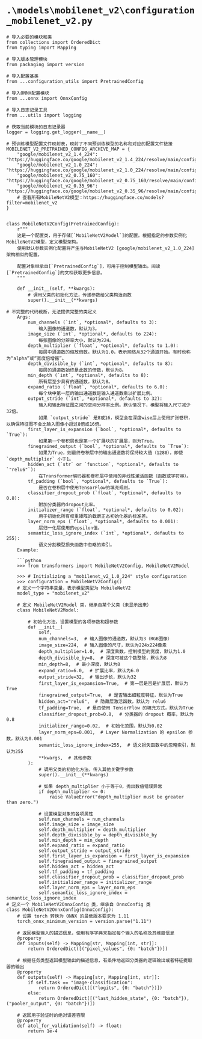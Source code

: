 # `.\models\mobilenet_v2\configuration_mobilenet_v2.py`

```
# 导入必要的模块和类
from collections import OrderedDict
from typing import Mapping

# 导入版本管理模块
from packaging import version

# 导入配置基类
from ...configuration_utils import PretrainedConfig

# 导入ONNX配置模块
from ...onnx import OnnxConfig

# 导入日志记录工具
from ...utils import logging

# 获取当前模块的日志记录器
logger = logging.get_logger(__name__)

# 预训练模型配置文件映射表，映射了不同预训练模型的名称和对应的配置文件链接
MOBILENET_V2_PRETRAINED_CONFIG_ARCHIVE_MAP = {
    "google/mobilenet_v2_1.4_224": "https://huggingface.co/google/mobilenet_v2_1.4_224/resolve/main/config.json",
    "google/mobilenet_v2_1.0_224": "https://huggingface.co/google/mobilenet_v2_1.0_224/resolve/main/config.json",
    "google/mobilenet_v2_0.75_160": "https://huggingface.co/google/mobilenet_v2_0.75_160/resolve/main/config.json",
    "google/mobilenet_v2_0.35_96": "https://huggingface.co/google/mobilenet_v2_0.35_96/resolve/main/config.json",
    # 查看所有MobileNetV2模型：https://huggingface.co/models?filter=mobilenet_v2
}


class MobileNetV2Config(PretrainedConfig):
    r"""
    这是一个配置类，用于存储[`MobileNetV2Model`]的配置。根据指定的参数实例化MobileNetV2模型，定义模型架构。
    使用默认参数实例化配置将产生与MobileNetV2 [google/mobilenet_v2_1.0_224]架构相似的配置。

    配置对象继承自[`PretrainedConfig`]，可用于控制模型输出。阅读[`PretrainedConfig`]的文档获取更多信息。
    """
    
    def __init__(self, **kwargs):
        # 调用父类的初始化方法，传递参数给父类构造函数
        super().__init__(**kwargs)

# 不完整的代码截断，无法提供完整的类定义
    Args:
        num_channels (`int`, *optional*, defaults to 3):
            输入图像的通道数，默认为3。
        image_size (`int`, *optional*, defaults to 224):
            每张图像的分辨率大小，默认为224。
        depth_multiplier (`float`, *optional*, defaults to 1.0):
            每层中通道数的缩放倍数。默认为1.0，表示网络从32个通道开始。有时也称为“alpha”或“宽度倍增器”。
        depth_divisible_by (`int`, *optional*, defaults to 8):
            每层的通道数始终是此数的倍数，默认为8。
        min_depth (`int`, *optional*, defaults to 8):
            所有层至少具有的通道数，默认为8。
        expand_ratio (`float`, *optional*, defaults to 6.0):
            每个块中第一层的输出通道数是输入通道数乘以扩展比例。
        output_stride (`int`, *optional*, defaults to 32):
            输入和输出特征图之间的空间分辨率比例。默认情况下，模型将输入尺寸减少32倍。
            如果 `output_stride` 是8或16，模型会在深度wise层上使用扩张卷积，以确保特征图不会比输入图像小超过8倍或16倍。
        first_layer_is_expansion (`bool`, *optional*, defaults to `True`):
            如果第一个卷积层也是第一个扩展块的扩展层，则为True。
        finegrained_output (`bool`, *optional*, defaults to `True`):
            如果为True，则最终卷积层中的输出通道数将保持较大值（1280），即使 `depth_multiplier` 小于1。
        hidden_act (`str` or `function`, *optional*, defaults to `"relu6"`):
            在Transformer编码器和卷积层中使用的非线性激活函数（函数或字符串）。
        tf_padding (`bool`, *optional*, defaults to `True`):
            是否在卷积层中使用TensorFlow的填充规则。
        classifier_dropout_prob (`float`, *optional*, defaults to 0.8):
            附加分类器的dropout比率。
        initializer_range (`float`, *optional*, defaults to 0.02):
            用于初始化所有权重矩阵的截断正态初始化器的标准差。
        layer_norm_eps (`float`, *optional*, defaults to 0.001):
            层归一化层使用的epsilon值。
        semantic_loss_ignore_index (`int`, *optional*, defaults to 255):
            语义分割模型损失函数中忽略的索引。
    Example:

    ```python
    >>> from transformers import MobileNetV2Config, MobileNetV2Model

    >>> # Initializing a "mobilenet_v2_1.0_224" style configuration
    >>> configuration = MobileNetV2Config()
    # 定义一个字符串变量，表示模型类型为 MobileNetV2
    model_type = "mobilenet_v2"
    
    # 定义 MobileNetV2Model 类，继承自某个父类（未显示出来）
    class MobileNetV2Model:
    
        # 初始化方法，设置模型的各项参数和超参数
        def __init__(
            self,
            num_channels=3,  # 输入图像的通道数，默认为3（RGB图像）
            image_size=224,  # 输入图像的尺寸，默认为224x224像素
            depth_multiplier=1.0,  # 深度乘数，控制模型的宽度，默认为1.0
            depth_divisible_by=8,  # 深度可被这个数整除，默认为8
            min_depth=8,  # 最小深度，默认为8
            expand_ratio=6.0,  # 扩展比率，默认为6.0
            output_stride=32,  # 输出步长，默认为32
            first_layer_is_expansion=True,  # 第一层是否是扩展层，默认为True
            finegrained_output=True,  # 是否输出细粒度特征，默认为True
            hidden_act="relu6",  # 隐藏层激活函数，默认为 relu6
            tf_padding=True,  # 是否使用 TensorFlow 的填充方式，默认为True
            classifier_dropout_prob=0.8,  # 分类器的 dropout 概率，默认为0.8
            initializer_range=0.02,  # 初始化范围，默认为0.02
            layer_norm_eps=0.001,  # Layer Normalization 的 epsilon 参数，默认为0.001
            semantic_loss_ignore_index=255,  # 语义损失函数中的忽略索引，默认为255
            **kwargs,  # 其他参数
        ):
            # 调用父类的初始化方法，传入其他关键字参数
            super().__init__(**kwargs)
    
            # 如果 depth_multiplier 小于等于0，抛出数值错误异常
            if depth_multiplier <= 0:
                raise ValueError("depth_multiplier must be greater than zero.")
    
            # 设置模型对象的各项属性
            self.num_channels = num_channels
            self.image_size = image_size
            self.depth_multiplier = depth_multiplier
            self.depth_divisible_by = depth_divisible_by
            self.min_depth = min_depth
            self.expand_ratio = expand_ratio
            self.output_stride = output_stride
            self.first_layer_is_expansion = first_layer_is_expansion
            self.finegrained_output = finegrained_output
            self.hidden_act = hidden_act
            self.tf_padding = tf_padding
            self.classifier_dropout_prob = classifier_dropout_prob
            self.initializer_range = initializer_range
            self.layer_norm_eps = layer_norm_eps
            self.semantic_loss_ignore_index = semantic_loss_ignore_index
# 定义一个 MobileNetV2OnnxConfig 类，继承自 OnnxConfig 类
class MobileNetV2OnnxConfig(OnnxConfig):
    # 设置 torch 转换为 ONNX 的最低版本要求为 1.11
    torch_onnx_minimum_version = version.parse("1.11")

    # 返回模型输入的描述信息，使用有序字典来指定每个输入的名称及其维度信息
    @property
    def inputs(self) -> Mapping[str, Mapping[int, str]]:
        return OrderedDict([("pixel_values", {0: "batch"})])

    # 根据任务类型返回模型输出的描述信息，有条件地返回分类器的逻辑输出或者特征提取器的输出
    @property
    def outputs(self) -> Mapping[str, Mapping[int, str]]:
        if self.task == "image-classification":
            return OrderedDict([("logits", {0: "batch"})])
        else:
            return OrderedDict([("last_hidden_state", {0: "batch"}), ("pooler_output", {0: "batch"})])

    # 返回用于验证时的绝对误差容限
    @property
    def atol_for_validation(self) -> float:
        return 1e-4
```